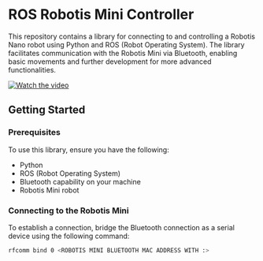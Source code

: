 # ROS Robotis Mini Controller

This repository contains a library for connecting to and controlling a Robotis Nano robot using Python and ROS (Robot Operating System). The library facilitates communication with the Robotis Mini via Bluetooth, enabling basic movements and further development for more advanced functionalities.

[![Watch the video](https://img.youtube.com/vi/JsVMXDAF_R4/maxresdefault.jpg)](https://www.youtube.com/watch?v=JsVMXDAF_R4)

## Getting Started

### Prerequisites

To use this library, ensure you have the following:
- Python
- ROS (Robot Operating System)
- Bluetooth capability on your machine
- Robotis Mini robot

### Connecting to the Robotis Mini

To establish a connection, bridge the Bluetooth connection as a serial device using the following command:

```bash
rfcomm bind 0 <ROBOTIS MINI BLUETOOTH MAC ADDRESS WITH :>
